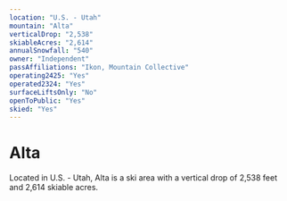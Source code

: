 ```yaml
---
location: "U.S. - Utah"
mountain: "Alta"
verticalDrop: "2,538"
skiableAcres: "2,614"
annualSnowfall: "540"
owner: "Independent"
passAffiliations: "Ikon, Mountain Collective"
operating2425: "Yes"
operated2324: "Yes"
surfaceLiftsOnly: "No"
openToPublic: "Yes"
skied: "Yes"
---
```


# Alta

Located in U.S. - Utah, Alta is a ski area with a vertical drop of 2,538 feet and 2,614 skiable acres.